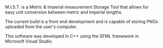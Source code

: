 M.I.S.T. is a Metric & Imperial measurement Storage Tool that allows for easy unit conversion between metric and imperial lengths. 

The current build is a front end development and is capable of storing PNGs uploaded from the user's computer. 

This software was developed in C++ using the SFML framework in Microsoft Visual Studio. 
